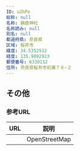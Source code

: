 ```yaml
---
ID: u2hPo
総称: null
名称: 鍋倉神社
名称読み: null
別名: null
都道府県: 奈良県
区域: 桜井市
緯度: 34.5352532
経度: 135.9092923
郵便番号: 6330112
住所: 奈良県桜井市初瀬７８−２
---
```


## その他

### 参考URL

| URL | 説明          |
| --- | ------------- |
|     | OpenStreetMap |
